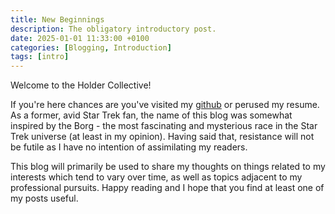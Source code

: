 ```yaml
---
title: New Beginnings
description: The obligatory introductory post.
date: 2025-01-01 11:33:00 +0100
categories: [Blogging, Introduction]
tags: [intro]
---
```


Welcome to the Holder Collective!

If you're here chances are you've visited my [github](https://github.com/TheHolderCollective) or perused my resume. As a former, avid Star Trek fan, the name of this blog was somewhat inspired by the Borg - the most fascinating and mysterious race in the Star Trek universe (at least in my opinion). Having said that, resistance will not be futile as I have no intention of assimilating my readers. 

This blog will primarily be used to share my thoughts on things related to my interests which tend to vary over time, as well as topics adjacent to my professional pursuits. Happy reading and I hope that you find at least one of my posts useful.



